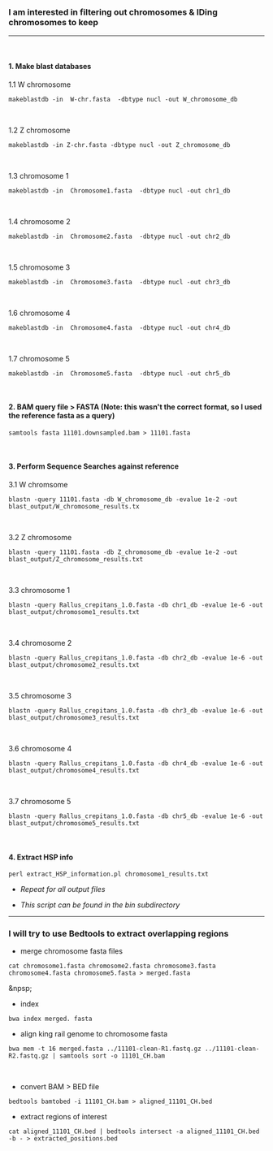### I am interested in filtering out chromosomes & IDing chromosomes to keep
---
&nbsp;


#### 1. Make blast databases
1.1 W chromosome
```
makeblastdb -in  W-chr.fasta  -dbtype nucl -out W_chromosome_db
```
&nbsp;

1.2 Z chromosome
```
makeblastdb -in Z-chr.fasta -dbtype nucl -out Z_chromosome_db
```
&nbsp;

1.3 chromosome 1
```
makeblastdb -in  Chromosome1.fasta  -dbtype nucl -out chr1_db
```
&nbsp;

1.4 chromosome 2
```
makeblastdb -in  Chromosome2.fasta  -dbtype nucl -out chr2_db
```
&nbsp;

1.5 chromosome 3
```
makeblastdb -in  Chromosome3.fasta  -dbtype nucl -out chr3_db
```
&nbsp;

1.6 chromosome 4
```
makeblastdb -in  Chromosome4.fasta  -dbtype nucl -out chr4_db
```
&nbsp;

1.7 chromosome 5
```
makeblastdb -in  Chromosome5.fasta  -dbtype nucl -out chr5_db
```
&nbsp;
#### 2. BAM query file > FASTA (Note: this wasn't the correct format, so I used the reference fasta as a query)
```
samtools fasta 11101.downsampled.bam > 11101.fasta 
```

&nbsp;

#### 3. Perform Sequence Searches against reference 
3.1 W chromsome
```
blastn -query 11101.fasta -db W_chromosome_db -evalue 1e-2 -out blast_output/W_chromosome_results.tx
```
&nbsp;

3.2 Z chromosome
```
blastn -query 11101.fasta -db Z_chromosome_db -evalue 1e-2 -out blast_output/Z_chromosome_results.txt
```
&nbsp;

3.3 chromosome 1
```
blastn -query Rallus_crepitans_1.0.fasta -db chr1_db -evalue 1e-6 -out blast_output/chromosome1_results.txt
```
&nbsp;

3.4 chromosome 2
```
blastn -query Rallus_crepitans_1.0.fasta -db chr2_db -evalue 1e-6 -out blast_output/chromosome2_results.txt
```
&nbsp;

3.5 chromosome 3
```
blastn -query Rallus_crepitans_1.0.fasta -db chr3_db -evalue 1e-6 -out blast_output/chromosome3_results.txt
```
&nbsp;

3.6 chromosome 4
```
blastn -query Rallus_crepitans_1.0.fasta -db chr4_db -evalue 1e-6 -out blast_output/chromosome4_results.txt
```
&nbsp;

3.7 chromosome 5
```
blastn -query Rallus_crepitans_1.0.fasta -db chr5_db -evalue 1e-6 -out blast_output/chromosome5_results.txt
```
&nbsp;
&nbsp;


#### 4. Extract HSP info
```
perl extract_HSP_information.pl chromosome1_results.txt
```
- *Repeat for all output files*

- *This script can be found in the bin subdirectory*


---

### I will try to use Bedtools to extract overlapping regions

- merge chromosome fasta files
```
cat chromosome1.fasta chromosome2.fasta chromosome3.fasta chromosome4.fasta chromosome5.fasta > merged.fasta
```
&npsp;

- index
```
bwa index merged. fasta
```

- align king rail genome to chromosome fasta
```
bwa mem -t 16 merged.fasta ../11101-clean-R1.fastq.gz ../11101-clean-R2.fastq.gz | samtools sort -o 11101_CH.bam 
```
&nbsp;

- convert BAM > BED file
```
bedtools bamtobed -i 11101_CH.bam > aligned_11101_CH.bed
```

- extract regions of interest
```
cat aligned_11101_CH.bed | bedtools intersect -a aligned_11101_CH.bed -b - > extracted_positions.bed
```
